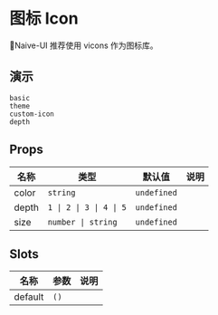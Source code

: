 # 图标 Icon

Naive-UI 推荐使用 <n-a href="https://vicons.vercel.app/">vicons</n-a> 作为图标库。

## 演示

```demo
basic
theme
custom-icon
depth
```

## Props

| 名称  | 类型                    | 默认值      | 说明 |
| ----- | ----------------------- | ----------- | ---- |
| color | `string`                | `undefined` |      |
| depth | `1 \| 2 \| 3 \| 4 \| 5` | `undefined` |      |
| size  | `number \| string`      | `undefined` |      |

## Slots

| 名称    | 参数 | 说明 |
| ------- | ---- | ---- |
| default | `()` |      |

<!-- icons -->
